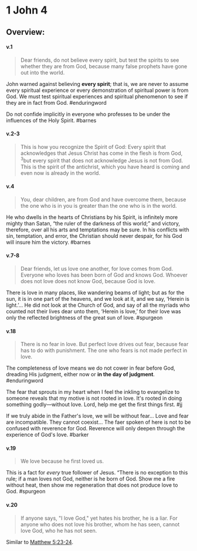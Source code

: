 # 1 John 4

## Overview:



#### v.1
>Dear friends, do not believe every spirit, but test the spirits to see whether they are from God, because many false prophets have gone out into the world.

John warned against believing **every spirit**; that is, we are never to assume every spiritual experience or every demonstration of spiritual power is from God. We must test spiritual experiences and spiritual phenomenon to see if they are in fact from God.
#enduringword 

Do not confide implicitly in everyone who professes to be under the influences of the Holy Spirit.
#barnes 

#### v.2-3
>This is how you recognize the Spirit of God: Every spirit that acknowledges that Jesus Christ has come in the flesh is from God, <sup>3</sup>but every spirit that does not acknowledge Jesus is not from God. This is the spirit of the antichrist, which you have heard is coming and even now is already in the world.

#### v.4
>You, dear children, are from God and have overcome them, because the one who is in you is greater than the one who is in the world.

He who dwells in the hearts of Christians by his Spirit, is infinitely more mighty than Satan, “the ruler of the darkness of this world;” and victory, therefore, over all his arts and temptations may be sure. In his conflicts with sin, temptation, and error, the Christian should never despair, for his God will insure him the victory.
#barnes 

#### v.7-8
>Dear friends, let us love one another, for love comes from God. Everyone who loves has been born of God and knows God. Whoever does not love does not know God, because God is love.

There is love in many places, like wandering beams of light; but as for the sun, it is in one part of the heavens, and we look at it, and we say, ‘Herein is light.’… He did not look at the Church of God, and say of all the myriads who counted not their lives dear unto them, ‘Herein is love,’ for their love was only the reflected brightness of the great sun of love.
#spurgeon 

#### v.18
>There is no fear in love. But perfect love drives out fear, because fear has to do with punishment. The one who fears is not made perfect in love.

The completeness of love means we do not cower in fear before God, dreading His judgment, either now or **in the day of judgment**.
#enduringword 

The fear that sprouts in my heart when I feel the inkling to evangelize to someone reveals that my motive is not rooted in love. It's rooted in doing something godly—without love. Lord, help me get the first things first.
#jj 

If we truly abide in the Father's love, we will be without fear... Love and fear are incompatible. They cannot coexist... The faer spoken of here is not to be confused with reverence for God. Reverence will only deepen through the experience of God's love.
#barker 

#### v.19
>We love because he first loved us.

This is a fact for _every_ true follower of Jesus. “There is no exception to this rule; if a man loves not God, neither is he born of God. Show me a fire without heat, then show me regeneration that does not produce love to God.
#spurgeon 

#### v.20
>If anyone says, "I love God," yet hates his brother, he is a liar. For anyone who does not love his brother, whom he has seen, cannot love God, who he has not seen.

Similar to [Matthew 5:23-24](Matthew5#v.23).


